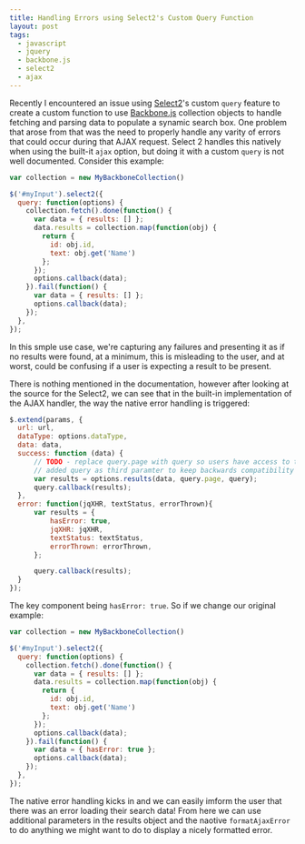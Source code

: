 ```yaml
---
title: Handling Errors using Select2's Custom Query Function
layout: post
tags:
  - javascript
  - jquery
  - backbone.js
  - select2
  - ajax
---
```


Recently I encountered an issue using [Select2][sel2]'s custom `query` feature to create a custom function to use
[Backbone.js][bbjs] collection objects to handle fetching and parsing data to populate a synamic search box.  One
problem that arose from that was the need to properly handle any varity of errors that could occur during that AJAX
request.  Select 2 handles this natively when using the built-it `ajax` option, but doing it with a custom `query`
is not well documented.  Consider this example:

``` js
var collection = new MyBackboneCollection()

$('#myInput').select2({
  query: function(options) {
    collection.fetch().done(function() {
      var data = { results: [] };
      data.results = collection.map(function(obj) {
        return {
          id: obj.id,
          text: obj.get('Name')
        };
      });
      options.callback(data);
    }).fail(function() {
      var data = { results: [] };
      options.callback(data);
    });
  },
});
```

In this smple use case, we're capturing any failures and presenting it as if no results were found, at a minimum,
this is misleading to the user, and at worst, could be confusing if a user is expecting a result to be present.

There is nothing mentioned in the documentation, however after looking at the source for the Select2, we can see
that in the built-in implementation of the AJAX handler, the way the native error handling is triggered:

``` js
$.extend(params, {
  url: url,
  dataType: options.dataType,
  data: data,
  success: function (data) {
      // TODO - replace query.page with query so users have access to term, page, etc.
      // added query as third paramter to keep backwards compatibility
      var results = options.results(data, query.page, query);
      query.callback(results);
  },
  error: function(jqXHR, textStatus, errorThrown){
      var results = {
          hasError: true,
          jqXHR: jqXHR,
          textStatus: textStatus,
          errorThrown: errorThrown,
      };

      query.callback(results);
  }
});
```

The key component being `hasError: true`.  So if we change our original example:

``` js
var collection = new MyBackboneCollection()

$('#myInput').select2({
  query: function(options) {
    collection.fetch().done(function() {
      var data = { results: [] };
      data.results = collection.map(function(obj) {
        return {
          id: obj.id,
          text: obj.get('Name')
        };
      });
      options.callback(data);
    }).fail(function() {
      var data = { hasError: true };
      options.callback(data);
    });
  },
});
```

The native error handling kicks in and we can easily imform the user that there was an error loading their search data!
From here we can use additional parameters in the results object and the naotive `formatAjaxError` to do anything we
might want to do to display a nicely formatted error.

[sel2]: https://ivaynberg.github.io/select2/
[bbjs]: http://backbonejs.org/